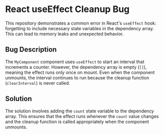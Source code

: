 # React useEffect Cleanup Bug

This repository demonstrates a common error in React's `useEffect` hook: forgetting to include necessary state variables in the dependency array. This can lead to memory leaks and unexpected behavior.

## Bug Description

The `MyComponent` component uses `useEffect` to start an interval that increments a counter. However, the dependency array is empty (`[]`), meaning the effect runs only once on mount.  Even when the component unmounts, the interval continues to run because the cleanup function (`clearInterval`) is never called.

## Solution

The solution involves adding the `count` state variable to the dependency array. This ensures that the effect runs whenever the `count` value changes and the cleanup function is called appropriately when the component unmounts. 
